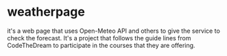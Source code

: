 # weatherpage
it's a web page that uses Open-Meteo API and others to give the service to check the forecast. It's a project that follows the guide lines from CodeTheDream to participate in the courses that they are offering.
